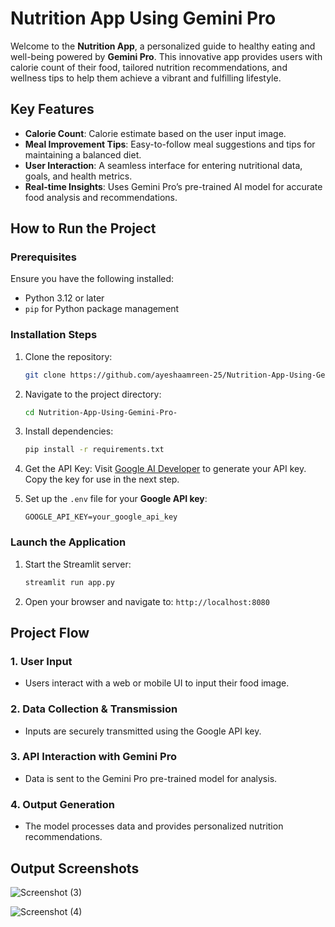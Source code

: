 # Nutrition App Using Gemini Pro
Welcome to the **Nutrition App**, a personalized guide to healthy eating and well-being powered by **Gemini Pro**. This innovative app provides users with calorie count of their food, tailored nutrition recommendations, and wellness tips to help them achieve a vibrant and fulfilling lifestyle.

## Key Features
- **Calorie Count**: Calorie estimate based on the user input image.
- **Meal Improvement Tips**: Easy-to-follow meal suggestions and tips for maintaining a balanced diet.
- **User Interaction**: A seamless interface for entering nutritional data, goals, and health metrics.
- **Real-time Insights**: Uses Gemini Pro’s pre-trained AI model for accurate food analysis and recommendations.

## How to Run the Project
### Prerequisites
Ensure you have the following installed:
- Python 3.12 or later
- `pip` for Python package management

### Installation Steps
1. Clone the repository:
   ```bash
   git clone https://github.com/ayeshaamreen-25/Nutrition-App-Using-Gemini-Pro-.git
   ```
2. Navigate to the project directory:
   ```bash
   cd Nutrition-App-Using-Gemini-Pro-
   ```
3. Install dependencies:
   ```bash
   pip install -r requirements.txt
   ```
4. Get the API Key:
   Visit [Google AI Developer](https://ai.google.dev/) to generate your API key.
   Copy the key for use in the next step.
   
5. Set up the `.env` file for your **Google API key**:
   ```
   GOOGLE_API_KEY=your_google_api_key
   ```

### Launch the Application
1. Start the Streamlit server:
   ```bash
   streamlit run app.py
   ```
2. Open your browser and navigate to:
   `http://localhost:8080`
   
## Project Flow
### 1. User Input
- Users interact with a web or mobile UI to input their food image.
### 2. Data Collection & Transmission
- Inputs are securely transmitted using the Google API key.
### 3. API Interaction with Gemini Pro
- Data is sent to the Gemini Pro pre-trained model for analysis.
### 4. Output Generation
- The model processes data and provides personalized nutrition recommendations.

## Output Screenshots
![Screenshot (3)](https://github.com/user-attachments/assets/9d935647-7622-44d3-8bcf-7461a0d371a8)

![Screenshot (4)](https://github.com/user-attachments/assets/ca993711-64f9-46c8-a018-315e5335165f)




